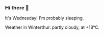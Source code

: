 ### Hi there :wave:

It's Wednesday! I'm probably sleeping.

Weather in Winterthur: partly cloudy, at +18°C.

